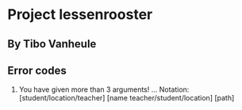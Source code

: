# Project lessenrooster

## By Tibo Vanheule

## Error codes

1. You have given more than 3 arguments! 
... Notation: [student/location/teacher] [name teacher/student/location] [path]
